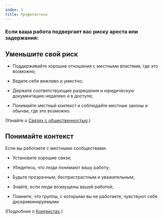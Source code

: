 ```yaml
---
index: 1
title: Профилактика
---
```

### Если ваша работа подвергает вас риску ареста или задержания:

## Уменьшите свой риск

*   Поддерживайте хорошие отношения с местными властями, где это возможно;

*   Ведите себя вежливо и уместно;

*   Держите соответствующие разрешения и юридическую документацию недалеко и в доступе;

*   Понимайте местный контекст и соблюдайте местные законы и обычаи, где это возможно.

(Узнайте о [Связях с общественностью](umbrella://work/public-communications).)

## Понимайте контекст

Если вы работаете с местными сообществами:

*   Установите хорошие связи;

*   Убедитесь, что люди понимают вашу работу;

*   Будьте прозрачным, беспристрастным и уважительным;

*   Знайте, если люди возмущены вашей работой;

*   Помните, что группы, с которыми вы не работаете, чувствуют себя дискриминируемыми

(Подробнее о [Контекстах](umbrella://assess-your-risk/security-planning/beginner/s_context.md).)